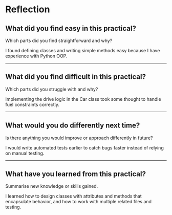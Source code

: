 # Reflection 

## What did you find easy in this practical?  
Which parts did you find straightforward and why?  


I found defining classes and writing simple methods easy because I have experience with Python OOP.  

---

## What did you find difficult in this practical?  
Which parts did you struggle with and why?  


Implementing the drive logic in the Car class took some thought to handle fuel constraints correctly.  


---

## What would you do differently next time?  
Is there anything you would improve or approach differently in future?  


I would write automated tests earlier to catch bugs faster instead of relying on manual testing.  


---

## What have you learned from this practical?  
Summarise new knowledge or skills gained.  


I learned how to design classes with attributes and methods that encapsulate behavior, and how to work with multiple related files and testing.  
